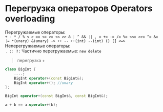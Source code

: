 # Перегрузка операторов Operators overloading
Перегружаемые операторы:  
``+ - * / % < > == <= >= << >> & | ^ && || , = += -= /= %= <<= >>= ^= &= |= *(unary) &(unary) -> ++ -- ++(int) --(int) () [] <=>``  
Неперегружаемые операторы:  
``. :: ?:``
Частично перегружаемые:
``new delete``

> перегрузка + 
```c++
class BigInt {
    ....;
    BigInt operator+(const Bigint&);
    BigInt operator+(); //unary
};

BigInt operator+(const BigInt&, const BigInt&);

a + b == a.operator+(b);
```
